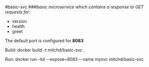 #basic-svc
###_basic microservice which contains a response to GET requests for:_ 
* version
* health
* greet

The default port is configured for **8083**

Build: docker build -t mitchd/basic-svc .

Run:   docker run -itd --expose=8083 --name mysvc mitchd/basic-svc